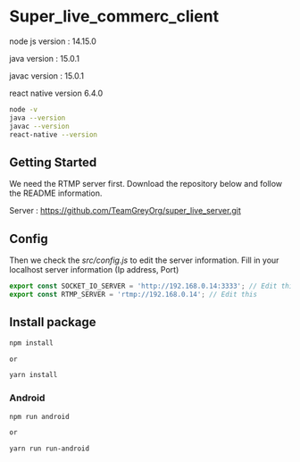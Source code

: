  # Super_live_commerc_client

node js version : 14.15.0


java version : 15.0.1


javac version : 15.0.1


react native version 6.4.0

```bash
node -v
java --version
javac --version
react-native --version
```


## Getting Started

We need the RTMP server first. Download the repository below and follow the README information.

Server : https://github.com/TeamGreyOrg/super_live_server.git

## Config

Then we check the _src/config.js_ to edit the server information. Fill in your localhost server information (Ip address, Port)

```js
export const SOCKET_IO_SERVER = 'http://192.168.0.14:3333'; // Edit this
export const RTMP_SERVER = 'rtmp://192.168.0.14'; // Edit this
```

## Install package

```bash
npm install 

or 

yarn install
```

### Android

```bash
npm run android 

or

yarn run run-android
```


